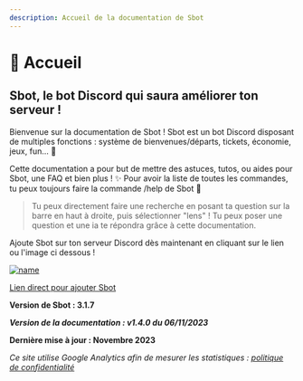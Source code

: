 ```yaml
---
description: Accueil de la documentation de Sbot
---
```


# 🤖 Accueil

## **Sbot**, le bot Discord qui saura améliorer ton serveur !

Bienvenue sur la documentation de Sbot ! Sbot est un bot Discord disposant de multiples fonctions : système de bienvenues/départs, tickets, économie, jeux, fun... 🚀

Cette documentation a pour but de mettre des astuces, tutos, ou aides pour Sbot, une FAQ et bien plus ! ✨ Pour avoir la liste de toutes les commandes, tu peux toujours faire la commande /help de Sbot 🤖

> Tu peux directement faire une recherche en posant ta question sur la barre en haut à droite, puis sélectionner "lens" ! Tu peux poser une question et une ia te répondra grâce à cette documentation.

Ajoute Sbot sur ton serveur Discord dès maintenant en cliquant sur le lien ou l'image ci dessous !

[![name](https://cdn.discordapp.com/avatars/988866995393024040/62ede995b6ba42d985a87d48300688fa.webp)](https://top.gg/bot/988866995393024040)

[Lien direct pour ajouter Sbot](https://discord.com/api/oauth2/authorize?client\_id=988866995393024040\&permissions=1618400898160\&scope=applications.commands%20bot)

**Version de Sbot : 3.1.7**

_**Version de la documentation : v1.4.0 du 06/11/2023**_

**Dernière mise à jour : Novembre 2023**

_Ce site utilise Google Analytics afin de mesurer les statistiques :_ [_politique de confidentialité_](https://docs.google.com/document/d/1MTEIMTRiVkMrmS4-6XdPMRrpNRWhPtQeJtR-w7RkB9Q/edit?usp=sharing)

